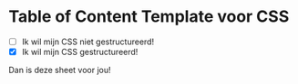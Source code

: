 # Table of Content Template voor CSS

- [ ] Ik wil mijn CSS niet gestructureerd!
- [x] Ik wil mijn CSS gestructureerd!

Dan is deze sheet voor jou!
